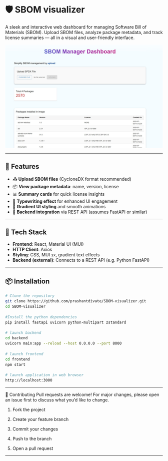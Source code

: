 # 🛡️ SBOM visualizer

A sleek and interactive web dashboard for managing Software Bill of Materials (SBOM). Upload SBOM files, analyze package metadata, and track license summaries — all in a visual and user-friendly interface.

![SBOM Dashboard ](./frontend/demo.jpg)

---

## 🚀 Features

- 📤 **Upload SBOM files** (CycloneDX format recommended)
- 📦 **View package metadata**: name, version, license
- 📊 **Summary cards** for quick license insights
- 🧠 **Typewriting effect** for enhanced UI engagement
- 🌈 **Gradient UI styling** and smooth animations
- 📁 **Backend integration** via REST API (assumes FastAPI or similar)

---

## 🧰 Tech Stack

- **Frontend**: React, Material UI (MUI)
- **HTTP Client**: Axios
- **Styling**: CSS, MUI `sx`, gradient text effects
- **Backend (external)**: Connects to a REST API (e.g. Python FastAPI)

---

## 📦 Installation

```bash
# Clone the repository
git clone https://github.com/prashantdivate/SBOM-visualizer.git
cd SBOM-visualizer

#Install the python dependencies
pip install fastapi uvicorn python-multipart zstandard

# launch backend
cd backend
uvicorn main:app --reload --host 0.0.0.0 --port 8000

# launch frontend
cd frontend
npm start

# launch application in web browser
http://localhost:3000
```
---
🤝 Contributing
Pull requests are welcome! For major changes, please open an issue first to discuss what you’d like to change.

1. Fork the project

2. Create your feature branch

3. Commit your changes

4. Push to the branch

5. Open a pull request
---

